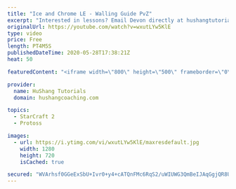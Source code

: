 ```yaml
---
title: "Ice and Chrome LE - Walling Guide PvZ"
excerpt: "Interested in lessons? Email Devon directly at hushangtutorials@outlook.com ------------------------------------------------------------------------------------------------------- Want to support HuShang Tutorials directly? Patreon is a website where you can contribute a monthly donation that will help"
originalUrl: https://youtube.com/watch?v=wxutLYw5KlE
type: video
price: Free
length: PT4M5S
publishedDateTime: 2020-05-28T17:38:21Z
heat: 50

featuredContent: "<iframe width=\"800\" height=\"500\" frameborder=\"0\" src=\"https://www.youtube.com/embed/wxutLYw5KlE\" allow=\"accelerometer; autoplay; encrypted-media; gyroscope; picture-in-picture\" allowfullscreen></iframe>"

provider:
  name: HuShang Tutorials
  domain: hushangcoaching.com

topics:
  - StarCraft 2
  - Protoss

images:
  - url: https://i.ytimg.com/vi/wxutLYw5KlE/maxresdefault.jpg
    width: 1280
    height: 720
    isCached: true

secured: "WVArhsf0GGeExSbU+Ivr0+y4+cATQnFMc6RqS2/uWIUWG3QmBeIJAqGgjQR8UJgIDm1OYt9vBO/G9inj3Dg3NB+IzOveiDWpmoPDEZYh5FYXchev7l13ZUgeBgP4JqSNkoOKi7IZDAI44oYgBPPpI1mSMcWpJMc//VhgrY/be+95YBGZ3bRYbeKM4EHRO5RoZjwEz1WrbhxxydxnPNiGpFe0+Rt+stlvBV8hrn5JfEEwc7T3/77YvcIqttRWz4CD1LDXTfX9PdFB9+fiFQj4zy9C3nAL9106iiHRVuKEK1GsS3z+aLGu2jCEFhSTWuvIGWV4d9PZYWv9EP/4UxoRGOvxFfLc9WaFnvRBHNS2oSZ+o0ddxJGefPhQ1T9kLWkSPL8JAgW2egG8yRZifjEaeTHKjfvhceLPQCgus4FPSZw=;CK2xCbdzy3jFqDjaOBWghA=="
---
```


